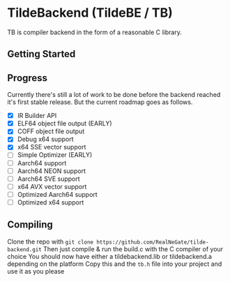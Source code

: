 # TildeBackend (TildeBE / TB)

TB is compiler backend in the form of a reasonable C library.

## Getting Started

## Progress

Currently there's still a lot of work to be done before the backend reached it's first stable release. But the current roadmap goes as follows.

- [x] IR Builder API
- [x] ELF64 object file output (EARLY)
- [x] COFF object file output
- [x] Debug x64 support
- [x] x64 SSE vector support
- [ ] Simple Optimizer (EARLY)
- [ ] Aarch64 support
- [ ] Aarch64 NEON support
- [ ] Aarch64 SVE support
- [ ] x64 AVX vector support
- [ ] Optimized Aarch64 support
- [ ] Optimized x64 support

## Compiling

Clone the repo with `git clone https://github.com/RealNeGate/tilde-backend.git`
Then just compile & run the build.c with the C compiler of your choice
You should now have either a tildebackend.lib or tildebackend.a depending on the platform
Copy this and the `tb.h` file into your project and use it as you please
